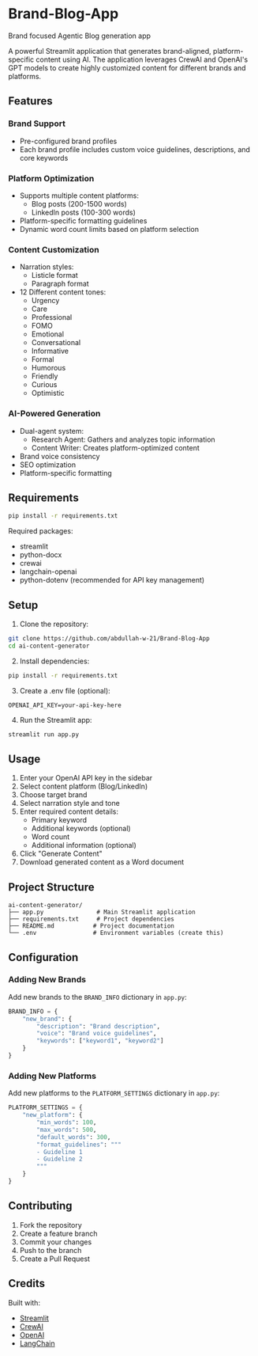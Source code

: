 # Brand-Blog-App
Brand focused Agentic Blog generation app

A powerful Streamlit application that generates brand-aligned, platform-specific content using AI. The application leverages CrewAI and OpenAI's GPT models to create highly customized content for different brands and platforms.

## Features

### Brand Support
- Pre-configured brand profiles 
- Each brand profile includes custom voice guidelines, descriptions, and core keywords

### Platform Optimization
- Supports multiple content platforms:
  - Blog posts (200-1500 words)
  - LinkedIn posts (100-300 words)
- Platform-specific formatting guidelines
- Dynamic word count limits based on platform selection

### Content Customization
- Narration styles:
  - Listicle format
  - Paragraph format
- 12 Different content tones:
  - Urgency
  - Care
  - Professional
  - FOMO
  - Emotional
  - Conversational
  - Informative
  - Formal
  - Humorous
  - Friendly
  - Curious
  - Optimistic

### AI-Powered Generation
- Dual-agent system:
  - Research Agent: Gathers and analyzes topic information
  - Content Writer: Creates platform-optimized content
- Brand voice consistency
- SEO optimization
- Platform-specific formatting

## Requirements

```bash
pip install -r requirements.txt
```

Required packages:
- streamlit
- python-docx
- crewai
- langchain-openai
- python-dotenv (recommended for API key management)

## Setup

1. Clone the repository:
```bash
git clone https://github.com/abdullah-w-21/Brand-Blog-App
cd ai-content-generator
```

2. Install dependencies:
```bash
pip install -r requirements.txt
```

3. Create a .env file (optional):
```env
OPENAI_API_KEY=your-api-key-here
```

4. Run the Streamlit app:
```bash
streamlit run app.py
```

## Usage

1. Enter your OpenAI API key in the sidebar
2. Select content platform (Blog/LinkedIn)
3. Choose target brand
4. Select narration style and tone
5. Enter required content details:
   - Primary keyword
   - Additional keywords (optional)
   - Word count
   - Additional information (optional)
6. Click "Generate Content"
7. Download generated content as a Word document

## Project Structure

```
ai-content-generator/
├── app.py               # Main Streamlit application
├── requirements.txt     # Project dependencies
├── README.md           # Project documentation
└── .env                # Environment variables (create this)
```

## Configuration

### Adding New Brands

Add new brands to the `BRAND_INFO` dictionary in `app.py`:

```python
BRAND_INFO = {
    "new_brand": {
        "description": "Brand description",
        "voice": "Brand voice guidelines",
        "keywords": ["keyword1", "keyword2"]
    }
}
```

### Adding New Platforms

Add new platforms to the `PLATFORM_SETTINGS` dictionary in `app.py`:

```python
PLATFORM_SETTINGS = {
    "new_platform": {
        "min_words": 100,
        "max_words": 500,
        "default_words": 300,
        "format_guidelines": """
        - Guideline 1
        - Guideline 2
        """
    }
}
```

## Contributing

1. Fork the repository
2. Create a feature branch
3. Commit your changes
4. Push to the branch
5. Create a Pull Request


## Credits

Built with:
- [Streamlit](https://streamlit.io/)
- [CrewAI](https://github.com/joaomdmoura/crewAI)
- [OpenAI](https://openai.com/)
- [LangChain](https://www.langchain.com/)
